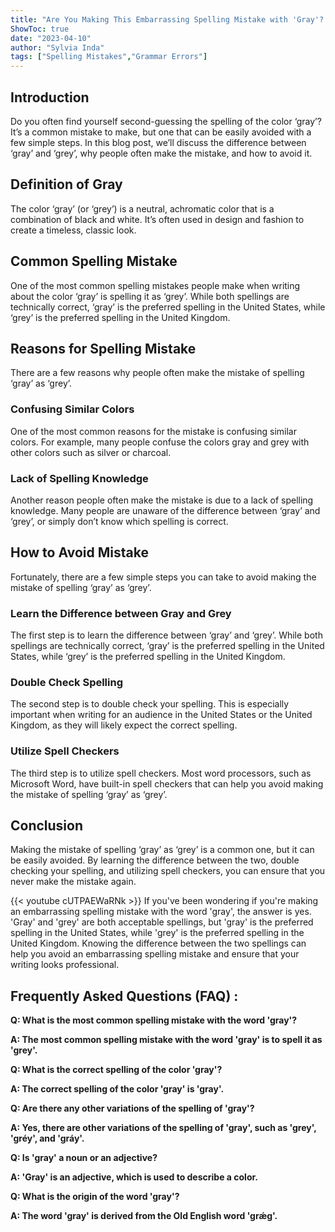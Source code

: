 ```yaml
---
title: "Are You Making This Embarrassing Spelling Mistake with 'Gray'? Find Out Now!"
ShowToc: true 
date: "2023-04-10"
author: "Sylvia Inda" 
tags: ["Spelling Mistakes","Grammar Errors"]
---
```

## Introduction 
Do you often find yourself second-guessing the spelling of the color ‘gray’? It’s a common mistake to make, but one that can be easily avoided with a few simple steps. In this blog post, we’ll discuss the difference between ‘gray’ and ‘grey’, why people often make the mistake, and how to avoid it. 

## Definition of Gray
The color ‘gray’ (or ‘grey’) is a neutral, achromatic color that is a combination of black and white. It’s often used in design and fashion to create a timeless, classic look. 

## Common Spelling Mistake
One of the most common spelling mistakes people make when writing about the color ‘gray’ is spelling it as ‘grey’. While both spellings are technically correct, ‘gray’ is the preferred spelling in the United States, while ‘grey’ is the preferred spelling in the United Kingdom. 

## Reasons for Spelling Mistake
There are a few reasons why people often make the mistake of spelling ‘gray’ as ‘grey’. 

### Confusing Similar Colors
One of the most common reasons for the mistake is confusing similar colors. For example, many people confuse the colors gray and grey with other colors such as silver or charcoal. 

### Lack of Spelling Knowledge
Another reason people often make the mistake is due to a lack of spelling knowledge. Many people are unaware of the difference between ‘gray’ and ‘grey’, or simply don’t know which spelling is correct. 

## How to Avoid Mistake
Fortunately, there are a few simple steps you can take to avoid making the mistake of spelling ‘gray’ as ‘grey’. 

### Learn the Difference between Gray and Grey
The first step is to learn the difference between ‘gray’ and ‘grey’. While both spellings are technically correct, ‘gray’ is the preferred spelling in the United States, while ‘grey’ is the preferred spelling in the United Kingdom. 

### Double Check Spelling
The second step is to double check your spelling. This is especially important when writing for an audience in the United States or the United Kingdom, as they will likely expect the correct spelling. 

### Utilize Spell Checkers
The third step is to utilize spell checkers. Most word processors, such as Microsoft Word, have built-in spell checkers that can help you avoid making the mistake of spelling ‘gray’ as ‘grey’. 

## Conclusion
Making the mistake of spelling ‘gray’ as ‘grey’ is a common one, but it can be easily avoided. By learning the difference between the two, double checking your spelling, and utilizing spell checkers, you can ensure that you never make the mistake again.

{{< youtube cUTPAEWaRNk >}} 
If you've been wondering if you're making an embarrassing spelling mistake with the word 'gray', the answer is yes. 'Gray' and 'grey' are both acceptable spellings, but 'gray' is the preferred spelling in the United States, while 'grey' is the preferred spelling in the United Kingdom. Knowing the difference between the two spellings can help you avoid an embarrassing spelling mistake and ensure that your writing looks professional.

## Frequently Asked Questions (FAQ) :
**Q: What is the most common spelling mistake with the word 'gray'?**

**A: The most common spelling mistake with the word 'gray' is to spell it as 'grey'.**

**Q: What is the correct spelling of the color 'gray'?**

**A: The correct spelling of the color 'gray' is 'gray'.**

**Q: Are there any other variations of the spelling of 'gray'?**

**A: Yes, there are other variations of the spelling of 'gray', such as 'grey', 'gréy', and 'gráy'.**

**Q: Is 'gray' a noun or an adjective?**

**A: 'Gray' is an adjective, which is used to describe a color.**

**Q: What is the origin of the word 'gray'?**

**A: The word 'gray' is derived from the Old English word 'grǽg'.**





